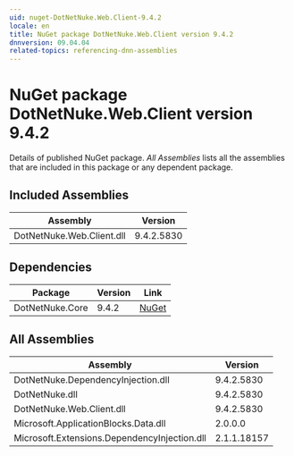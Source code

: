 ```yaml
---
uid: nuget-DotNetNuke.Web.Client-9.4.2
locale: en
title: NuGet package DotNetNuke.Web.Client version 9.4.2
dnnversion: 09.04.04
related-topics: referencing-dnn-assemblies
---
```


# NuGet package DotNetNuke.Web.Client version 9.4.2
Details of published NuGet package.
*All Assemblies* lists all the assemblies that are included in this package or any dependent package.

## Included Assemblies

|Assembly|Version|
|---|---|
|DotNetNuke.Web.Client.dll|9.4.2.5830|

## Dependencies

|Package|Version|Link|
|---|---|---|
|DotNetNuke.Core|9.4.2|[NuGet](https://www.nuget.org/packages/DotNetNuke.Core/9.4.2)|

## All Assemblies

|Assembly|Version|
|---|---|
|DotNetNuke.DependencyInjection.dll|9.4.2.5830|
|DotNetNuke.dll|9.4.2.5830|
|DotNetNuke.Web.Client.dll|9.4.2.5830|
|Microsoft.ApplicationBlocks.Data.dll|2.0.0.0|
|Microsoft.Extensions.DependencyInjection.dll|2.1.1.18157|

